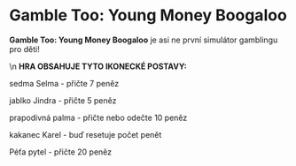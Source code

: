 # Gamble Too: Young Money Boogaloo

**Gamble Too: Young Money Boogaloo** je asi ne první simulátor gamblingu pro děti!

\n
**HRA OBSAHUJE TYTO IKONECKÉ POSTAVY:**

sedma Selma - přičte 7 peněz

jablko Jindra - přičte 5 peněz

prapodivná palma - přičte nebo odečte 10 peněz

kakanec Karel - buď resetuje počet penět

Péťa pytel - přičte 20 peněz
